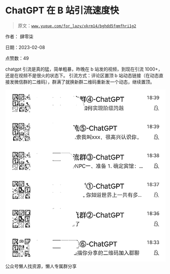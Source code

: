 # ChatGPT 在 B 站引流速度快

> 原文：[`www.yuque.com/for_lazy/xkrm14/bghdd5fqmfhri1g2`](https://www.yuque.com/for_lazy/xkrm14/bghdd5fqmfhri1g2)



作者： 肆零柒



日期：2023-02-08



点赞数：49

<ne-hole id="u28e21a2e" data-lake-id="u28e21a2e"><ne-card data-card-name="hr" data-card-type="block" id="sTAIz" data-event-boundary="card">

chatgpt 引流是真的猛，简单粗暴，昨晚在 b 站发的视频，到现在引流 1000+，还是在视频不是很火的状态下。 引流方式：评论区置顶 b 站动态链接（在动态直接发微信群的二维码），群满了就换新群二维码重新发一个动态，继续置顶。



<ne-card data-card-name="image" data-card-type="inline" id="vQ6jY" data-event-boundary="card">![](img/a2855281f5deac8a62616cab17f29b51.png)  <ne-hole id="u2abc4fbb" data-lake-id="u2abc4fbb"><ne-card data-card-name="hr" data-card-type="block" id="wIqOK" data-event-boundary="card"><ne-p id="u51b4a1e7" data-lake-id="u51b4a1e7">公众号懒人找资源，懒人专属群分享

</ne-card></ne-hole></ne-card></ne-p></ne-card></ne-hole>